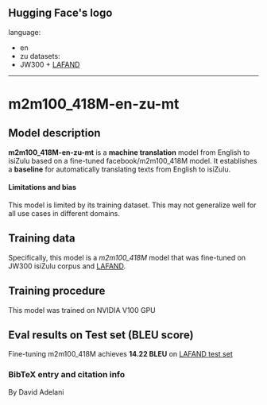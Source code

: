 Hugging Face's logo
---
language: 
- en
- zu
datasets:
- JW300 + [LAFAND](https://github.com/masakhane-io/lafand-mt)
---
# m2m100_418M-en-zu-mt
## Model description
**m2m100_418M-en-zu-mt** is a **machine translation** model from English to isiZulu based on a fine-tuned facebook/m2m100_418M model.  It establishes a **baseline** for automatically translating texts from English to isiZulu.  


#### Limitations and bias
This model is limited by its training dataset. This may not generalize well for all use cases in different domains.  

## Training data
Specifically, this model is a *m2m100_418M* model that was fine-tuned on JW300 isiZulu corpus and [LAFAND](https://github.com/masakhane-io/lafand-mt). 

## Training procedure
This model was trained on NVIDIA V100 GPU

## Eval results on Test set (BLEU score)
Fine-tuning m2m100_418M achieves **14.22 BLEU** on [LAFAND test set](https://github.com/masakhane-io/lafand-mt)

### BibTeX entry and citation info
By David Adelani
```

```



